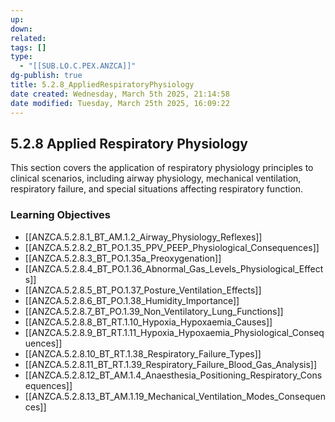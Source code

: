 ```yaml
---
up: 
down: 
related: 
tags: []
type:
  - "[[SUB.LO.C.PEX.ANZCA]]"
dg-publish: true
title: 5.2.8_AppliedRespiratoryPhysiology
date created: Wednesday, March 5th 2025, 21:14:58
date modified: Tuesday, March 25th 2025, 16:09:22
---
```


## 5.2.8 Applied Respiratory Physiology

This section covers the application of respiratory physiology principles to clinical scenarios, including airway physiology, mechanical ventilation, respiratory failure, and special situations affecting respiratory function.

### Learning Objectives

- [[ANZCA.5.2.8.1_BT_AM.1.2_Airway_Physiology_Reflexes]]
- [[ANZCA.5.2.8.2_BT_PO.1.35_PPV_PEEP_Physiological_Consequences]]
- [[ANZCA.5.2.8.3_BT_PO.1.35a_Preoxygenation]]
- [[ANZCA.5.2.8.4_BT_PO.1.36_Abnormal_Gas_Levels_Physiological_Effects]]
- [[ANZCA.5.2.8.5_BT_PO.1.37_Posture_Ventilation_Effects]]
- [[ANZCA.5.2.8.6_BT_PO.1.38_Humidity_Importance]]
- [[ANZCA.5.2.8.7_BT_PO.1.39_Non_Ventilatory_Lung_Functions]]
- [[ANZCA.5.2.8.8_BT_RT.1.10_Hypoxia_Hypoxaemia_Causes]]
- [[ANZCA.5.2.8.9_BT_RT.1.11_Hypoxia_Hypoxaemia_Physiological_Consequences]]
- [[ANZCA.5.2.8.10_BT_RT.1.38_Respiratory_Failure_Types]]
- [[ANZCA.5.2.8.11_BT_RT.1.39_Respiratory_Failure_Blood_Gas_Analysis]]
- [[ANZCA.5.2.8.12_BT_AM.1.4_Anaesthesia_Positioning_Respiratory_Consequences]]
- [[ANZCA.5.2.8.13_BT_AM.1.19_Mechanical_Ventilation_Modes_Consequences]]
